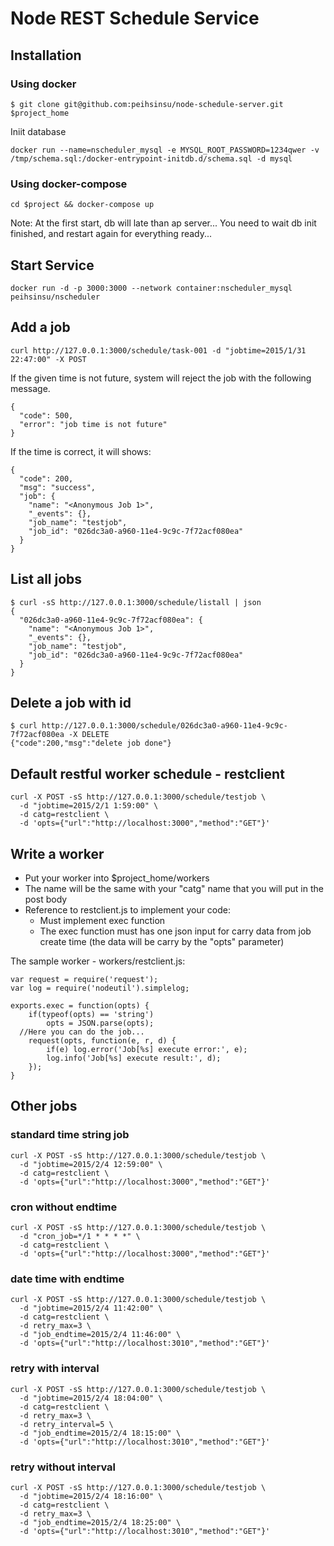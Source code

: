 Node REST Schedule Service
====

## Installation

### Using docker

```
$ git clone git@github.com:peihsinsu/node-schedule-server.git $project_home
```

Iniit database

```
docker run --name=nscheduler_mysql -e MYSQL_ROOT_PASSWORD=1234qwer -v /tmp/schema.sql:/docker-entrypoint-initdb.d/schema.sql -d mysql
```

### Using docker-compose

```
cd $project && docker-compose up
```

Note: At the first start, db will late than ap server... You need to wait db init finished, and restart again for everything ready...


## Start Service

```
docker run -d -p 3000:3000 --network container:nscheduler_mysql peihsinsu/nscheduler
```

## Add a job

```
curl http://127.0.0.1:3000/schedule/task-001 -d "jobtime=2015/1/31 22:47:00" -X POST
```

If the given time is not future, system will reject the job with the following message.

```
{
  "code": 500,
  "error": "job time is not future"
}
```

If the time is correct, it will shows:

```
{
  "code": 200,
  "msg": "success",
  "job": {
    "name": "<Anonymous Job 1>",
    "_events": {},
    "job_name": "testjob",
    "job_id": "026dc3a0-a960-11e4-9c9c-7f72acf080ea"
  }
}
```

## List all jobs

```
$ curl -sS http://127.0.0.1:3000/schedule/listall | json
{
  "026dc3a0-a960-11e4-9c9c-7f72acf080ea": {
    "name": "<Anonymous Job 1>",
    "_events": {},
    "job_name": "testjob",
    "job_id": "026dc3a0-a960-11e4-9c9c-7f72acf080ea"
  }
}
```

## Delete a job with id

```
$ curl http://127.0.0.1:3000/schedule/026dc3a0-a960-11e4-9c9c-7f72acf080ea -X DELETE
{"code":200,"msg":"delete job done"}
```

## Default restful worker schedule - restclient

```
curl -X POST -sS http://127.0.0.1:3000/schedule/testjob \
  -d "jobtime=2015/2/1 1:59:00" \
  -d catg=restclient \
  -d 'opts={"url":"http://localhost:3000","method":"GET"}'
```

## Write a worker

* Put your worker into $project_home/workers
* The name will be the same with your "catg" name that you will put in the post body
* Reference to restclient.js to implement your code:
  * Must implement exec function 
  * The exec function must has one json input for carry data from job create time (the data will be carry by the "opts" parameter)

The sample worker - workers/restclient.js:

```
var request = require('request');
var log = require('nodeutil').simplelog;

exports.exec = function(opts) {
	if(typeof(opts) == 'string')
		opts = JSON.parse(opts);
  //Here you can do the job...
	request(opts, function(e, r, d) {
		if(e) log.error('Job[%s] execute error:', e);
		log.info('Job[%s] execute result:', d);
	});
}
```

## Other jobs

### standard time string job

```
curl -X POST -sS http://127.0.0.1:3000/schedule/testjob \
  -d "jobtime=2015/2/4 12:59:00" \
  -d catg=restclient \
  -d 'opts={"url":"http://localhost:3000","method":"GET"}'
```

### cron without endtime

```
curl -X POST -sS http://127.0.0.1:3000/schedule/testjob \
  -d "cron_job=*/1 * * * *" \
  -d catg=restclient \
  -d 'opts={"url":"http://localhost:3000","method":"GET"}'
```

### date time with endtime

```
curl -X POST -sS http://127.0.0.1:3000/schedule/testjob \
  -d "jobtime=2015/2/4 11:42:00" \
  -d catg=restclient \
  -d retry_max=3 \
  -d "job_endtime=2015/2/4 11:46:00" \
  -d 'opts={"url":"http://localhost:3010","method":"GET"}'
```

### retry with interval

```
curl -X POST -sS http://127.0.0.1:3000/schedule/testjob \
  -d "jobtime=2015/2/4 18:04:00" \
  -d catg=restclient \
  -d retry_max=3 \
  -d retry_interval=5 \
  -d "job_endtime=2015/2/4 18:15:00" \
  -d 'opts={"url":"http://localhost:3010","method":"GET"}'
```

### retry without interval

```
curl -X POST -sS http://127.0.0.1:3000/schedule/testjob \
  -d "jobtime=2015/2/4 18:16:00" \
  -d catg=restclient \
  -d retry_max=3 \
  -d "job_endtime=2015/2/4 18:25:00" \
  -d 'opts={"url":"http://localhost:3010","method":"GET"}'
```


